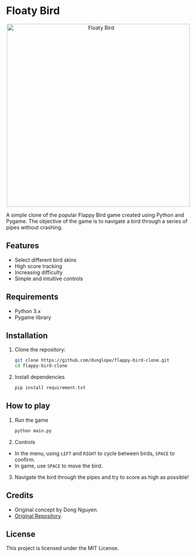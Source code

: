 # Floaty Bird

<div align="center">
    <img src="[https://github.com/dunglope/flappy-bird-clone/blob/v0.1/g.gif]" alt="Floaty Bird" width="500"/>
</div>

A simple clone of the popular Flappy Bird game created using Python and Pygame. The objective of the game is to navigate a bird through a series of pipes without crashing.

## Features

- Select different bird skins
- High score tracking
- Increasing difficulty
- Simple and intuitive controls

## Requirements

- Python 3.x
- Pygame library

## Installation

1. Clone the repository:

   ```bash
   git clone https://github.com/dunglope/flappy-bird-clone.git
   cd flappy-bird-clone
   ```
2. Install dependencies

    ```bash
    pip install requirement.txt
    ```
## How to play

1. Run the game

    ```bash
    python main.py
    ```
2. Controls
- In the menu, using `LEFT` and `RIGHT` to cycle between birds, `SPACE` to confirm.
- In game, use `SPACE` to move the bird.
3. Navigate the bird through the pipes and try to score as high as possible!

## Credits

- Original concept by Dong Nguyen.
- [Original Repository](https://github.com/ThatRandomError/Pygame-Flappy-Bird).

## License
This project is licensed under the MIT License.

